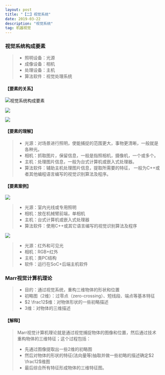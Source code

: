 ```yaml
---
layout: post
title: "【二】视觉系统"
date: 2019-03-22
description: "视觉系统"
tag: 机器视觉
---
```


### 视觉系统构成要素

> - 照明设备：光源
> - 成像设备：相机
> - 处理设备：主机
> - 算法软件：视觉处理系统

#### 【要素的关系】

![视觉系统构成要素](http://eveseven.oss-cn-shanghai.aliyuncs.com/19-1-9/95153635.jpg)

![](https://eveseven.oss-cn-shanghai.aliyuncs.com/20190309201004.png)

![](https://eveseven.oss-cn-shanghai.aliyuncs.com/20190309201017.png)



#### 【要素的理解】

> - 光源：对场景进行照明，使能捕捉的范围更大，事物更清晰，一般就是各种光。
> - 相机：抓取图片，保留信息，一般是指照相机，摄像机，一个或多个。
> - 主机：处理图片信息，一般为台式计算机或嵌入式处理器。
> - 算法软件：辅助主机处理图片信息，提取所需要的特征， 一般为C++或者其他编程语言编写的视觉识别算法及程序。

#### 【要素案例】

![](https://eveseven.oss-cn-shanghai.aliyuncs.com/20190322201130.png)

> - 光源：室内光线或专用照明
> - 相机：放在机械臂前端，单相机
> - 主机：台式计算机或嵌入式处理器
> - 算法软件：使用C++或其它语言编写的视觉识别算法及程序

![](https://eveseven.oss-cn-shanghai.aliyuncs.com/20190309201230.png)

> - 光源：红外和可见光
> - 相机：RGB+红外
> - 主机：类PC结构
> - 软件：运行在SoC+后端主机软件

### Marr视觉计算机理论

> - 目的：通过视觉系统，重构三维物体的形状和位置
> - 初略图（2维）：过零点（zero-crossing）、短线段、端点等基本特征
> - $2 \frac12$维：对物体形状的一些初略描述
> - 3维：对物体的三维描述

#### 【解释】

> Marr视觉计算机理论就是通过视觉捕捉物体的图像和位置，然后通过技术重构物体的三维特征；这个过程包括：
>
> - 先通过图像提取出一些2维的初略图
> - 然后对物体的形状的特征(法向量等)抽取并做一些初略的描述确定$2 \frac12$维图
> - 最后综合所有特征形成物体的三维特征图。